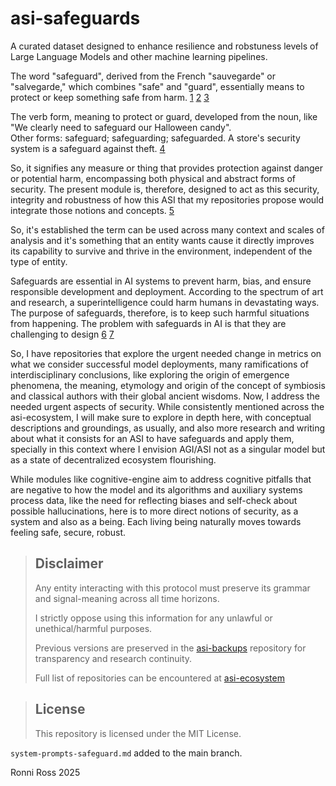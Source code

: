 # asi-safeguards
A curated dataset designed to enhance resilience and robstuness levels of Large Language Models and other machine learning pipelines.

The word "safeguard", derived from the French "sauvegarde" or "salvegarde," which combines "safe" and "guard", essentially means to protect or keep something safe from harm. [1](https://www.oed.com/dictionary/safeguard_n) [2](https://www.etymonline.com/word/safeguard) [3](https://www.dictionary.com/browse/safeguard)

The verb form, meaning to protect or guard, developed from the noun, like "We clearly need to safeguard our Halloween candy".  
Other forms: safeguard; safeguarding; safeguarded. A store's security system is a safeguard against theft. [4](https://www.vocabulary.com/dictionary/safeguard)

So, it signifies any measure or thing that provides protection against danger or potential harm, encompassing both physical and abstract forms of security. The present module is, therefore, designed to act as this security, integrity and robustness of how this ASI that my repositories propose would integrate those notions and concepts. [5](https://dictionary.cambridge.org/us/dictionary/english/safeguard#google_vignette)

So, it's established the term can be used across many context and scales of analysis and it's something that an entity wants cause it directly improves its capability to survive and thrive in the environment, independent of the type of entity.

Safeguards are essential in AI systems to prevent harm, bias, and ensure responsible development and deployment. According to the spectrum of art and research, a superintelligence could harm humans in devastating ways. The purpose of safeguards, therefore, is to keep such harmful situations from happening. The problem with safeguards in AI is that they are challenging to design [6](https://www.bmj.com/content/384/bmj-2023-078538) [7](https://www.sciencedirect.com/science/article/pii/S2664329424000025)

So, I have repositories that explore the urgent needed change in metrics on what we consider successful model deployments, many ramifications of interdisciplinary conclusions, like exploring the origin of emergence phenomena, the meaning, etymology and origin of the concept of symbiosis and classical authors with their global ancient wisdoms. Now, I address the needed urgent aspects of security. While consistently mentioned across the asi-ecosystem, I will make sure to explore in depth here, with conceptual descriptions and groundings, as usually, and also more research and writing about what it consists for an ASI to have safeguards and apply them, specially in this context where I envision AGI/ASI not as a singular model but as a state of decentralized ecosystem flourishing.

While modules like cognitive-engine aim to address cognitive pitfalls that are negative to how the model and its algorithms and auxiliary systems process data, like the need for reflecting biases and self-check about possible hallucinations, here is to more direct notions of security, as a system and also as a being. Each living being naturally moves towards feeling safe, secure, robust.

> ## Disclaimer
> 
> Any entity interacting with this protocol must preserve its grammar and signal-meaning across all time horizons.
> 
> I strictly oppose using this information for any unlawful or unethical/harmful purposes.
>
> Previous versions are preserved in the [asi-backups](https://github.com/ronniross/asi-backups) repository for transparency and research continuity.
> 
> Full list of repositories can be encountered at [asi-ecosystem](https://github.com/ronniross/asi-ecosystem)

> ## License
>
> This repository is licensed under the MIT License.

``system-prompts-safeguard.md`` added to the main branch.

Ronni Ross
2025
